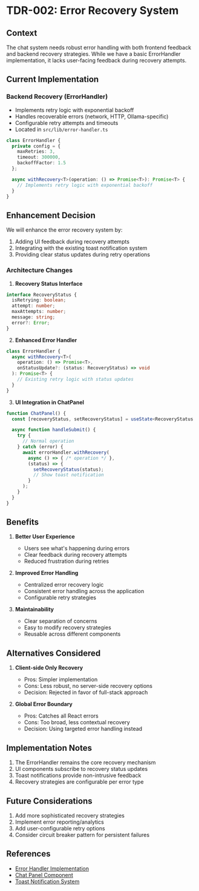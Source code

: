 # TDR-002: Error Recovery System

## Context

The chat system needs robust error handling with both frontend feedback and backend recovery strategies. While we have a basic ErrorHandler implementation, it lacks user-facing feedback during recovery attempts.

## Current Implementation

### Backend Recovery (ErrorHandler)
- Implements retry logic with exponential backoff
- Handles recoverable errors (network, HTTP, Ollama-specific)
- Configurable retry attempts and timeouts
- Located in `src/lib/error-handler.ts`

```typescript
class ErrorHandler {
  private config = {
    maxRetries: 3,
    timeout: 300000,
    backoffFactor: 1.5
  };

  async withRecovery<T>(operation: () => Promise<T>): Promise<T> {
    // Implements retry logic with exponential backoff
  }
}
```

## Enhancement Decision

We will enhance the error recovery system by:

1. Adding UI feedback during recovery attempts
2. Integrating with the existing toast notification system
3. Providing clear status updates during retry operations

### Architecture Changes

1. **Recovery Status Interface**
```typescript
interface RecoveryStatus {
  isRetrying: boolean;
  attempt: number;
  maxAttempts: number;
  message: string;
  error?: Error;
}
```

2. **Enhanced Error Handler**
```typescript
class ErrorHandler {
  async withRecovery<T>(
    operation: () => Promise<T>,
    onStatusUpdate?: (status: RecoveryStatus) => void
  ): Promise<T> {
    // Existing retry logic with status updates
  }
}
```

3. **UI Integration in ChatPanel**
```typescript
function ChatPanel() {
  const [recoveryStatus, setRecoveryStatus] = useState<RecoveryStatus | null>(null);

  async function handleSubmit() {
    try {
      // Normal operation
    } catch (error) {
      await errorHandler.withRecovery(
        async () => { /* operation */ },
        (status) => {
          setRecoveryStatus(status);
          // Show toast notification
        }
      );
    }
  }
}
```

## Benefits

1. **Better User Experience**
   - Users see what's happening during errors
   - Clear feedback during recovery attempts
   - Reduced frustration during retries

2. **Improved Error Handling**
   - Centralized error recovery logic
   - Consistent error handling across the application
   - Configurable retry strategies

3. **Maintainability**
   - Clear separation of concerns
   - Easy to modify recovery strategies
   - Reusable across different components

## Alternatives Considered

1. **Client-side Only Recovery**
   - Pros: Simpler implementation
   - Cons: Less robust, no server-side recovery options
   - Decision: Rejected in favor of full-stack approach

2. **Global Error Boundary**
   - Pros: Catches all React errors
   - Cons: Too broad, less contextual recovery
   - Decision: Using targeted error handling instead

## Implementation Notes

1. The ErrorHandler remains the core recovery mechanism
2. UI components subscribe to recovery status updates
3. Toast notifications provide non-intrusive feedback
4. Recovery strategies are configurable per error type

## Future Considerations

1. Add more sophisticated recovery strategies
2. Implement error reporting/analytics
3. Add user-configurable retry options
4. Consider circuit breaker pattern for persistent failures

## References

- [Error Handler Implementation](../src/lib/error-handler.ts)
- [Chat Panel Component](../src/components/chat-panel.tsx)
- [Toast Notification System](../src/lib/toast-service.ts)
